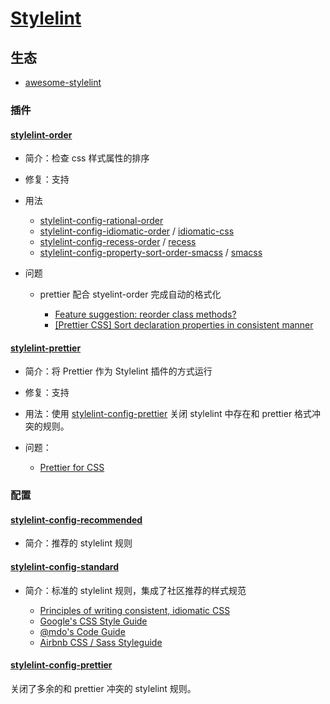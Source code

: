 # [Stylelint](https://stylelint.io/)

## 生态

- [awesome-stylelint](https://github.com/stylelint/awesome-stylelint)

### 插件

#### [stylelint-order](https://github.com/hudochenkov/stylelint-order)

- 简介：检查 css 样式属性的排序
- 修复：支持
- 用法

    - [stylelint-config-rational-order](https://github.com/constverum/stylelint-config-rational-order)
    - [stylelint-config-idiomatic-order](https://github.com/ream88/stylelint-config-idiomatic-order) / [idiomatic-css](https://github.com/necolas/idiomatic-css/tree/master/translations/zh-CN)
    - [stylelint-config-recess-order](https://github.com/stormwarning/stylelint-config-recess-order) / [recess](https://github.com/twitter/recess/blob/29bccc870b7b4ccaa0a138e504caf608a6606b59/lib/lint/strict-property-order.js)
    - [stylelint-config-property-sort-order-smacss](https://github.com/cahamilton/stylelint-config-property-sort-order-smacss) / [smacss](http://smacss.com/)

- 问题

    - prettier 配合 styelint-order 完成自动的格式化

        - [Feature suggestion: reorder class methods?](https://github.com/prettier/prettier/issues/1684)
        - [[Prettier CSS] Sort declaration properties in consistent manner](https://github.com/prettier/prettier/issues/1963)

#### [stylelint-prettier](https://github.com/prettier/stylelint-prettier)

- 简介：将 Prettier 作为 Stylelint 插件的方式运行
- 修复：支持
- 用法：使用 [stylelint-config-prettier](https://github.com/prettier/stylelint-config-prettier) 关闭 stylelint 中存在和 prettier 格式冲突的规则。
- 问题：

    - [Prettier for CSS](https://github.com/stylelint/stylelint/issues/2532)

### 配置

#### [stylelint-config-recommended](https://github.com/stylelint/stylelint-config-recommended)

- 简介：推荐的 stylelint 规则

#### [stylelint-config-standard](https://github.com/stylelint/stylelint-config-standard)

- 简介：标准的 stylelint 规则，集成了社区推荐的样式规范

    - [Principles of writing consistent, idiomatic CSS](https://github.com/necolas/idiomatic-css)
    - [Google's CSS Style Guide](https://google.github.io/styleguide/htmlcssguide.html#CSS_Formatting_Rules)
    - [@mdo's Code Guide](https://codeguide.co/#css)
    - [Airbnb CSS / Sass Styleguide](https://github.com/airbnb/css#css)

#### [stylelint-config-prettier](https://github.com/prettier/stylelint-config-prettier)

关闭了多余的和 prettier 冲突的 stylelint 规则。
